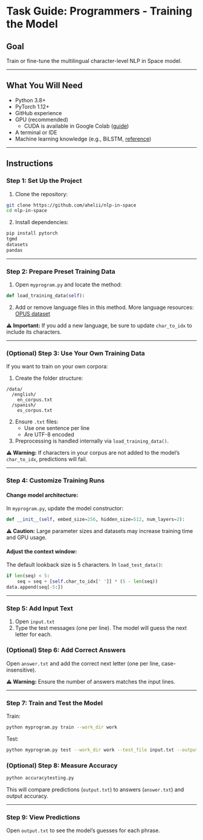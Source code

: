 # Task Guide: Programmers - Training the Model

## Goal
Train or fine-tune the multilingual character-level NLP in Space model.

---

## What You Will Need
- Python 3.8+
- PyTorch 1.12+
- GitHub experience
- GPU (recommended)
  - CUDA is available in Google Colab ([guide](https://www.geeksforgeeks.org/how-to-use-gpu-in-google-colab/))
- A terminal or IDE
- Machine learning knowledge (e.g., BiLSTM, [reference](https://paperswithcode.com/method/bilstm))

---

## Instructions

### Step 1: Set Up the Project
1. Clone the repository:
```bash
git clone https://github.com/ahelii/nlp-in-space
cd nlp-in-space
```
2. Install dependencies:
```bash
pip install pytorch
tgmd
datasets
pandas
```

---

### Step 2: Prepare Preset Training Data
1. Open `myprogram.py` and locate the method:
```python
def load_training_data(self):
```
2. Add or remove language files in this method. More language resources: [OPUS dataset](https://opus.nlpl.eu/)

**⚠️ Important:** If you add a new language, be sure to update `char_to_idx` to include its characters.

---

### (Optional) Step 3: Use Your Own Training Data
If you want to train on your own corpora:
1. Create the folder structure:
```
/data/
  /english/
    en_corpus.txt
  /spanish/
    es_corpus.txt
```
2. Ensure `.txt` files:
   - Use one sentence per line
   - Are UTF-8 encoded
3. Preprocessing is handled internally via `load_training_data()`.

**⚠️ Warning:** If characters in your corpus are not added to the model’s `char_to_idx`, predictions will fail.

---

### Step 4: Customize Training Runs
#### Change model architecture:
In `myprogram.py`, update the model constructor:
```python
def __init__(self, embed_size=256, hidden_size=512, num_layers=2):
```
**⚠️ Caution:** Large parameter sizes and datasets may increase training time and GPU usage.

#### Adjust the context window:
The default lookback size is 5 characters.
In `load_test_data()`:
```python
if len(seq) < 5:
    seq = seq + [self.char_to_idx[' ']] * (5 - len(seq))
data.append(seq[-5:])
```

---

### Step 5: Add Input Text
1. Open `input.txt`
2. Type the test messages (one per line). The model will guess the next letter for each.

### (Optional) Step 6: Add Correct Answers
Open `answer.txt` and add the correct next letter (one per line, case-insensitive).

**⚠️ Warning:** Ensure the number of answers matches the input lines.

---

### Step 7: Train and Test the Model
Train:
```bash
python myprogram.py train --work_dir work
```
Test:
```bash
python myprogram.py test --work_dir work --test_file input.txt --output_file output.txt
```

### (Optional) Step 8: Measure Accuracy
```bash
python accuracytesting.py
```
This will compare predictions (`output.txt`) to answers (`answer.txt`) and output accuracy.

---

### Step 9: View Predictions
Open `output.txt` to see the model’s guesses for each phrase.
